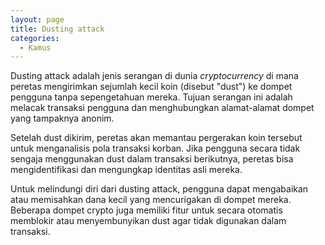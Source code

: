 ```yaml
---
layout: page
title: Dusting attack
categories:
  - Kamus
---
```


Dusting attack adalah jenis serangan di dunia *cryptocurrency* di mana peretas mengirimkan sejumlah kecil koin (disebut "dust") ke dompet pengguna tanpa sepengetahuan mereka. Tujuan serangan ini adalah melacak transaksi pengguna dan menghubungkan alamat-alamat dompet yang tampaknya anonim.

Setelah dust dikirim, peretas akan memantau pergerakan koin tersebut untuk menganalisis pola transaksi korban. Jika pengguna secara tidak sengaja menggunakan dust dalam transaksi berikutnya, peretas bisa mengidentifikasi dan mengungkap identitas asli mereka.

Untuk melindungi diri dari dusting attack, pengguna dapat mengabaikan atau memisahkan dana kecil yang mencurigakan di dompet mereka. Beberapa dompet crypto juga memiliki fitur untuk secara otomatis memblokir atau menyembunyikan dust agar tidak digunakan dalam transaksi.